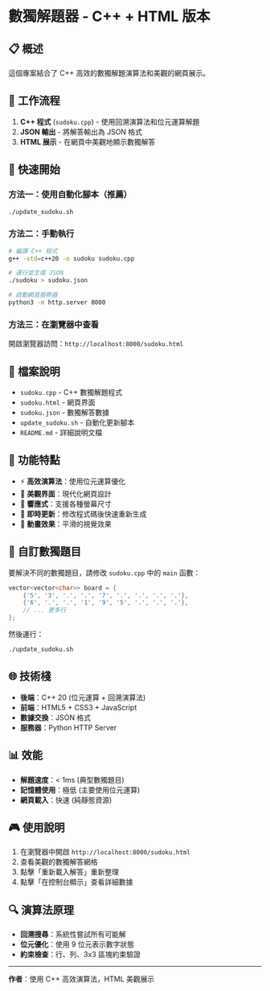 # 數獨解題器 - C++ + HTML 版本

## 📋 概述

這個專案結合了 C++ 高效的數獨解題演算法和美觀的網頁展示。

## 🔧 工作流程

1. **C++ 程式** (`sudoku.cpp`) - 使用回溯演算法和位元運算解題
2. **JSON 輸出** - 將解答輸出為 JSON 格式
3. **HTML 展示** - 在網頁中美觀地顯示數獨解答

## 🚀 快速開始

### 方法一：使用自動化腳本（推薦）

```bash
./update_sudoku.sh
```

### 方法二：手動執行

```bash
# 編譯 C++ 程式
g++ -std=c++20 -o sudoku sudoku.cpp

# 運行並生成 JSON
./sudoku > sudoku.json

# 啟動網頁服務器
python3 -m http.server 8000
```

### 方法三：在瀏覽器中查看

開啟瀏覽器訪問：`http://localhost:8000/sudoku.html`

## 📁 檔案說明

- `sudoku.cpp` - C++ 數獨解題程式
- `sudoku.html` - 網頁界面
- `sudoku.json` - 數獨解答數據
- `update_sudoku.sh` - 自動化更新腳本
- `README.md` - 詳細說明文檔

## 🎯 功能特點

- ⚡ **高效演算法**：使用位元運算優化
- 🎨 **美觀界面**：現代化網頁設計
- 📱 **響應式**：支援各種螢幕尺寸
- 🔄 **即時更新**：修改程式碼後快速重新生成
- 🎪 **動畫效果**：平滑的視覺效果

## 🔧 自訂數獨題目

要解決不同的數獨題目，請修改 `sudoku.cpp` 中的 `main` 函數：

```cpp
vector<vector<char>> board = {
    {'5', '3', '.', '.', '7', '.', '.', '.', '.'},
    {'6', '.', '.', '1', '9', '5', '.', '.', '.'},
    // ... 更多行
};
```

然後運行：

```bash
./update_sudoku.sh
```

## 🌐 技術棧

- **後端**：C++ 20 (位元運算 + 回溯演算法)
- **前端**：HTML5 + CSS3 + JavaScript
- **數據交換**：JSON 格式
- **服務器**：Python HTTP Server

## 📊 效能

- **解題速度**：< 1ms (典型數獨題目)
- **記憶體使用**：極低 (主要使用位元運算)
- **網頁載入**：快速 (純靜態資源)

## 🎮 使用說明

1. 在瀏覽器中開啟 `http://localhost:8000/sudoku.html`
2. 查看美觀的數獨解答網格
3. 點擊「重新載入解答」重新整理
4. 點擊「在控制台顯示」查看詳細數據

## 🔍 演算法原理

- **回溯搜尋**：系統性嘗試所有可能解
- **位元優化**：使用 9 位元表示數字狀態
- **約束檢查**：行、列、3x3 區塊約束驗證

---

**作者**：使用 C++ 高效演算法，HTML 美觀展示
